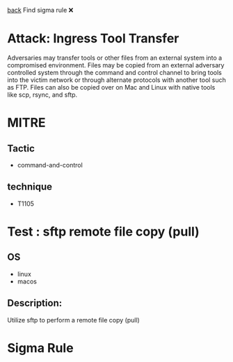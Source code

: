 
[back](../index.md)
Find sigma rule :x: 

# Attack: Ingress Tool Transfer 

Adversaries may transfer tools or other files from an external system into a compromised environment. Files may be copied from an external adversary controlled system through the command and control channel to bring tools into the victim network or through alternate protocols with another tool such as FTP. Files can also be copied over on Mac and Linux with native tools like scp, rsync, and sftp.

# MITRE
## Tactic
  - command-and-control


## technique
  - T1105


# Test : sftp remote file copy (pull)
## OS
  - linux
  - macos


## Description:
Utilize sftp to perform a remote file copy (pull)


# Sigma Rule

